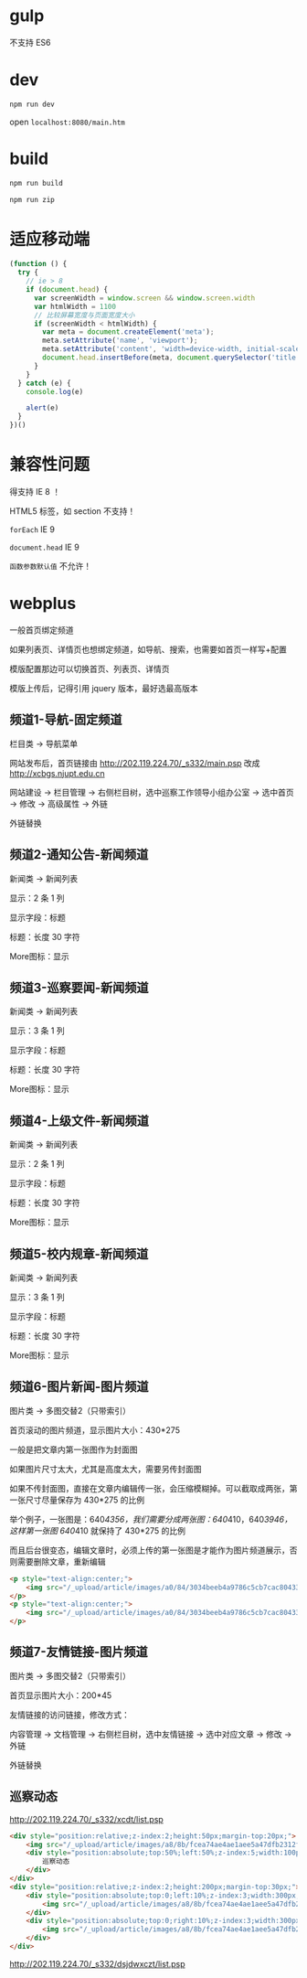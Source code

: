 # gulp

不支持 ES6

# dev

``` bash
npm run dev
```

open `localhost:8080/main.htm`

# build

``` bash
npm run build

npm run zip
```

# 适应移动端

``` js
(function () {
  try {
    // ie > 8
    if (document.head) {
      var screenWidth = window.screen && window.screen.width
      var htmlWidth = 1100
      // 比较屏幕宽度与页面宽度大小
      if (screenWidth < htmlWidth) {
        var meta = document.createElement('meta');
        meta.setAttribute('name', 'viewport');
        meta.setAttribute('content', 'width=device-width, initial-scale=' + (screenWidth / htmlWidth) + ', user-scalable=no, viewport-fit=cover');
        document.head.insertBefore(meta, document.querySelector('title'));
      }
    }
  } catch (e) {
    console.log(e)

    alert(e)
  }
})()
```

# 兼容性问题

得支持 IE 8 ！

HTML5 标签，如 section 不支持！

`forEach` IE 9

`document.head` IE 9

`函数参数默认值` 不允许！

# webplus

一般首页绑定频道

如果列表页、详情页也想绑定频道，如导航、搜索，也需要如首页一样写+配置

模版配置那边可以切换首页、列表页、详情页

模版上传后，记得引用 jquery 版本，最好选最高版本

## 频道1-导航-固定频道

栏目类 -> 导航菜单

网站发布后，首页链接由 http://202.119.224.70/_s332/main.psp 改成 http://xcbgs.njupt.edu.cn

网站建设 -> 栏目管理 -> 右侧栏目树，选中巡察工作领导小组办公室 -> 选中首页 -> 修改 -> 高级属性 -> 外链

外链替换

## 频道2-通知公告-新闻频道

新闻类 -> 新闻列表

显示：2 条 1 列

显示字段：标题

标题：长度 30 字符

More图标：显示

## 频道3-巡察要闻-新闻频道

新闻类 -> 新闻列表

显示：3 条 1 列

显示字段：标题

标题：长度 30 字符

More图标：显示

## 频道4-上级文件-新闻频道

新闻类 -> 新闻列表

显示：2 条 1 列

显示字段：标题

标题：长度 30 字符

More图标：显示

## 频道5-校内规章-新闻频道

新闻类 -> 新闻列表

显示：3 条 1 列

显示字段：标题

标题：长度 30 字符

More图标：显示

## 频道6-图片新闻-图片频道

图片类 -> 多图交替2（只带索引）

首页滚动的图片频道，显示图片大小：430*275

一般是把文章内第一张图作为封面图

如果图片尺寸太大，尤其是高度太大，需要另传封面图

如果不传封面图，直接在文章内编辑传一张，会压缩模糊掉。可以截取成两张，第一张尺寸尽量保存为 430*275 的比例

举个例子，一张图是：640*4356，我们需要分成两张图：640*410，640*3946，这样第一张图 640*410 就保持了 430*275 的比例

而且后台很变态，编辑文章时，必须上传的第一张图是才能作为图片频道展示，否则需要删除文章，重新编辑

``` html
<p style="text-align:center;">
    <img src="/_upload/article/images/a0/84/3034beeb4a9786c5cb7cac804336/14c85430-e022-4acf-a4a4-cf6c139ce880.jpg" style="vertical-align:middle;" />
</p>
<p style="text-align:center;">
    <img src="/_upload/article/images/a0/84/3034beeb4a9786c5cb7cac804336/5b5a5282-23a1-4826-8661-408520518032.jpg" style="vertical-align:middle;" />
</p>
```

## 频道7-友情链接-图片频道

图片类 -> 多图交替2（只带索引）

首页显示图片大小：200*45

友情链接的访问链接，修改方式：

内容管理 -> 文档管理 -> 右侧栏目树，选中友情链接 -> 选中对应文章 -> 修改 -> 外链

外链替换

## 巡察动态

http://202.119.224.70/_s332/xcdt/list.psp

``` html
<div style="position:relative;z-index:2;height:50px;margin-top:20px;">
    <img src="/_upload/article/images/a8/8b/fcea74ae4ae1aee5a47dfb2312f3/c1ae19aa-f0ba-4112-a7ae-e1dae86c843d.png" style="position:absolute;top:50%;left:50%;z-index:3;width:640px;height:2px;margin-top:-1px;margin-left:-320px;" /><img src="/_upload/article/images/a8/8b/fcea74ae4ae1aee5a47dfb2312f3/5b41b7a9-9f35-4c04-8afa-76c73704d09d.png" style="position:absolute;top:50%;left:50%;z-index:4;width:100px;height:50px;margin-top:-25px;margin-left:-50px;" />
    <div style="position:absolute;top:50%;left:50%;z-index:5;width:100px;height:50px;font-size:16px;font-weight:bold;line-height:50px;color:#af1f25;text-align:center;margin-top:-25px;margin-left:-50px;">
        巡察动态
    </div>
</div>
<div style="position:relative;z-index:2;height:200px;margin-top:30px;">
    <div style="position:absolute;top:0;left:10%;z-index:3;width:300px;height:200px;">
        <img src="/_upload/article/images/a8/8b/fcea74ae4ae1aee5a47dfb2312f3/49633c1f-31ac-446c-a706-a790c9e2ede2.jpeg" style="width:300px;height:200px;" /><a style="position:absolute;top:50%;left:0;z-index:3;width:300px;height:50px;font-size:20px;font-weight:bold;line-height:50px;color:#af1f25;text-align:center;margin-top:-25px;" href="http://202.119.224.70/_s332/dsjdwxczt/list.psp">第三届党委巡察专题</a>
    </div>
    <div style="position:absolute;top:0;right:10%;z-index:3;width:300px;height:200px;">
        <img src="/_upload/article/images/a8/8b/fcea74ae4ae1aee5a47dfb2312f3/49633c1f-31ac-446c-a706-a790c9e2ede2.jpeg" style="width:300px;height:200px;" /><a style="position:absolute;top:50%;left:0;z-index:3;width:300px;height:50px;font-size:20px;font-weight:bold;line-height:50px;color:#af1f25;text-align:center;margin-top:-25px;" href="http://202.119.224.70/_s332/xcjj/list.psp">巡察聚焦</a>
    </div>
</div>
```

http://202.119.224.70/_s332/dsjdwxczt/list.psp
